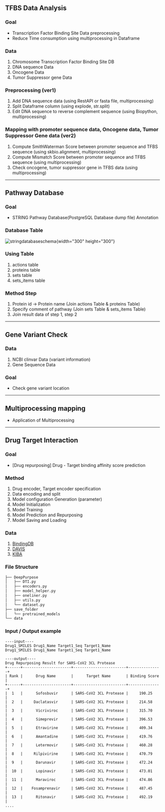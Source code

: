 ## TFBS Data Analysis
### Goal
* Transcription Factor Binding Site Data preprocessing
* Reduce Time consumption using multiprocessing in Dataframe 

### Data
1. Chromosome Transcription Factor Binding Site DB
2. DNA sequence Data
3. Oncogene Data
4. Tumor Suppressor gene Data

### Preprocessing (ver1)
1. Add DNA sequence data (using RestAPI or fasta file, multiprocessing)
2. Split Dataframe column (using explode, str.split)
3. Edit DNA sequence to reverse complement sequence (using Biopython, multiprocessing)

### Mapping with promoter sequence data, Oncogene data, Tumor Suppressor Gene data (ver2)
1. Compute SmithWaterman Score between promoter sequence and TFBS sequence (using skbio.alignment, multiprocessing)
2. Compute Mismatch Score between promoter sequence and TFBS sequence (using multiprocessing)
3. Check oncogene, tumor suppressor gene in TFBS data (using multiprocessing)
* * *
## Pathway Database
### Goal
* STRING Pathway Database(PostgreSQL Database dump file) Annotation

### Database Table
![stringdatabaseschema](https://user-images.githubusercontent.com/61795757/110055854-19251780-7da1-11eb-8805-1c892431b2cc.PNG){width="300" height="300"}

### Using Table
1. actions table
2. proteins table
3. sets table
4. sets_items table 

### Method Step
1. Protein id -> Protein name (Join actions Table & proteins Table)
2. Specify comment of pathway (Join sets Table & sets_items Table)
3. Join result data of step 1, step 2
* * *
## Gene Variant Check
### Data
1. NCBI clinvar Data (variant information)
2. Gene Sequence Data

### Goal
* Check gene variant location
* * *
## Multiprocessing mapping
* Application of Multiprocessing
* * *
## Drug Target Interaction
### Goal
* [Drug repurposing] Drug - Target binding affinity score prediction

### Method
1. Drug encoder, Target encoder specification
2. Data encoding and split
3. Model configuration Generation (parameter)
4. Model Initialization
5. Model Training
6. Model Prediction and Repurposing
7. Model Saving and Loading

### Data
1. [BindingDB](https://www.bindingdb.org/bind/index.jsp)
2. [DAVIS](http://staff.cs.utu.fi/~aatapa/data/DrugTarget/)
3. [KIBA](https://jcheminf.biomedcentral.com/articles/10.1186/s13321-017-0209-z)

### File Structure
```bash
├── DeepPurpose
│   ├── DTI.py
│   ├── encoders.py
│   ├── model_helper.py
│   ├── oneliner.py
│   ├── utils.py
│   └── dataset.py
├── save_folder
│   └── pretrained_models
└── data
``` 
### Input / Output example
```
----input----
Drug1_SMILES Drug1_Name Target1_Seq Target1_Name
Drug1_SMILES Drug1_Name Target1_Seq Target1_Name
```
```
----output----
Drug Repurposing Result for SARS-CoV2 3CL Protease
+------+----------------------+------------------------+---------------+
| Rank |      Drug Name       |      Target Name       | Binding Score |
+------+----------------------+------------------------+---------------+
|  1   |      Sofosbuvir      | SARS-CoV2 3CL Protease |     190.25    |
|  2   |     Daclatasvir      | SARS-CoV2 3CL Protease |     214.58    |
|  3   |      Vicriviroc      | SARS-CoV2 3CL Protease |     315.70    |
|  4   |      Simeprevir      | SARS-CoV2 3CL Protease |     396.53    |
|  5   |      Etravirine      | SARS-CoV2 3CL Protease |     409.34    |
|  6   |      Amantadine      | SARS-CoV2 3CL Protease |     419.76    |
|  7   |      Letermovir      | SARS-CoV2 3CL Protease |     460.28    |
|  8   |     Rilpivirine      | SARS-CoV2 3CL Protease |     470.79    |
|  9   |      Darunavir       | SARS-CoV2 3CL Protease |     472.24    |
|  10  |      Lopinavir       | SARS-CoV2 3CL Protease |     473.01    |
|  11  |      Maraviroc       | SARS-CoV2 3CL Protease |     474.86    |
|  12  |    Fosamprenavir     | SARS-CoV2 3CL Protease |     487.45    |
|  13  |      Ritonavir       | SARS-CoV2 3CL Protease |     492.19    |
....
```
